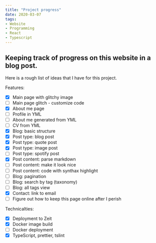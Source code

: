 ```yaml
---
title: "Project progress"
date: 2020-03-07
tags:
- Website
- Programming
- React
- Typescript
---
```

Keeping track of progress on this website in a blog post.
---
Here is a rough list of ideas that I have for this project.

Features:
* [x] Main page with glitchy image
* [ ] Main page glitch - customize code
* [x] About me page 
* [ ] Profile in YML
* [ ] About me generated from YML
* [ ] CV from YML
* [x] Blog: basic structure
* [x] Post type: blog post
* [x] Post type: quote post
* [x] Post type: image post
* [ ] Post type: spotify post
* [x] Post content: parse markdown
* [ ] Post content: make it look nice
* [ ] Post content: code with synthax highlight
* [ ] Blog: pagination
* [ ] Blog: search by tag (taxonomy)
* [ ] Blog: all tags view
* [x] Contact: link to email
* [ ] Figure out how to keep this page online after I perish

Technicalties:
* [x] Deployment to Zeit
* [x] Docker image build
* [ ] Docker deployment
* [x] TypeScript, prettier, tslint
